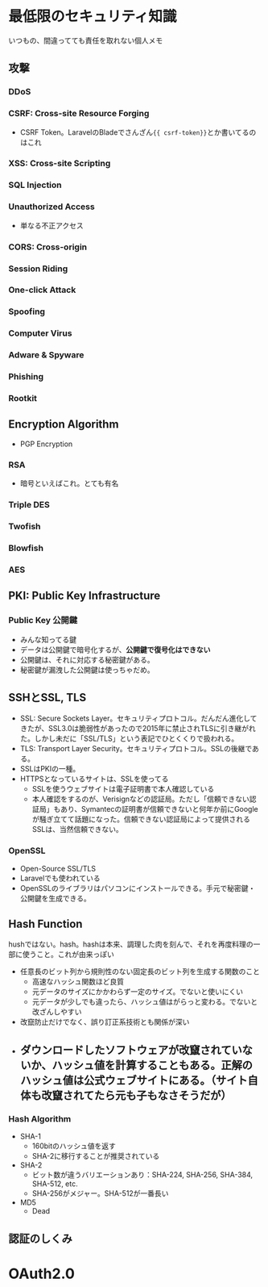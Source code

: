 # 最低限のセキュリティ知識

いつもの、間違ってても責任を取れない個人メモ

## 攻撃

### DDoS
### CSRF: Cross-site Resource Forging
- CSRF Token。LaravelのBladeでさんざん`{{ csrf-token}}`とか書いてるのはこれ

### XSS: Cross-site Scripting
### SQL Injection
### Unauthorized Access
- 単なる不正アクセス
### CORS: Cross-origin

### Session Riding
### One-click Attack

### Spoofing
### Computer Virus
### Adware & Spyware
### Phishing
### Rootkit


## Encryption Algorithm

- PGP Encryption

### RSA
- 暗号といえばこれ。とても有名
### Triple DES
### Twofish
### Blowfish
### AES





## PKI: Public Key Infrastructure

### Public Key 公開鍵
- みんな知ってる鍵
- データは公開鍵で暗号化するが、**公開鍵で復号化はできない**
- 公開鍵は、それに対応する秘密鍵がある。
- 秘密鍵が漏洩した公開鍵は使っちゃだめ。



## SSHとSSL, TLS

- SSL: Secure Sockets Layer。セキュリティプロトコル。だんだん進化してきたが、SSL3.0は脆弱性があったので2015年に禁止されTLSに引き継がれた。しかし未だに「SSL/TLS」という表記でひとくくりで扱われる。
- TLS: Transport Layer Security。セキュリティプロトコル。SSLの後継である。
- SSLはPKIの一種。
- HTTPSとなっているサイトは、SSLを使ってる
    - SSLを使うウェブサイトは電子証明書で本人確認している
    - 本人確認をするのが、Verisignなどの認証局。ただし「信頼できない認証局」もあり、Symantecの証明書が信頼できないと何年か前にGoogleが騒ぎ立てて話題になった。信頼できない認証局によって提供されるSSLは、当然信頼できない。

### OpenSSL

- Open-Source SSL/TLS
- Laravelでも使われている
- OpenSSLのライブラリはパソコンにインストールできる。手元で秘密鍵・公開鍵を生成できる。


## Hash Function 

hushではない。hash。hashは本来、調理した肉を刻んで、それを再度料理の一部に使うこと。これが由来っぽい

- 任意長のビット列から規則性のない固定長のビット列を生成する関数のこと
    - 高速なハッシュ関数ほど良質
    - 元データのサイズにかかわらず一定のサイズ。でないと使いにくい
    - 元データが少しでも違ったら、ハッシュ値はがらっと変わる。でないと改ざんしやすい
- 改竄防止だけでなく、誤り訂正系技術とも関係が深い
- ダウンロードしたソフトウェアが改竄されていないか、ハッシュ値を計算することもある。正解のハッシュ値は公式ウェブサイトにある。（サイト自体も改竄されてたら元も子もなさそうだが）
    - 

### Hash Algorithm

- SHA-1
    - 160bitのハッシュ値を返す
    - SHA-2に移行することが推奨されている
- SHA-2
    - ビット数が違うバリエーションあり：SHA-224, SHA-256, SHA-384, SHA-512, etc.
    - SHA-256がメジャー。SHA-512が一番長い
- MD5
    - Dead



## 認証のしくみ

# OAuth2.0


